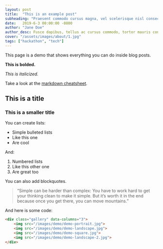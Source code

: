 ```yaml
---
layout: post
title:  "This is an example post"
subheading: "Praesent commodo cursus magna, vel scelerisque nisl consectetur et. Nullam quis risus eget urna mollis ornare vel eu leo."
date:   2019-6-3 00:00:00 -0800
author: "Jane Doe"
author_desc: Fusce dapibus, tellus ac cursus commodo, tortor mauris condimentum nibh, ut fermentum massa justo sit amet risus.
cover: "/assets/images/about/1.jpg"
tags: ["hackathon", "tech"]
---
```

This page is a demo that shows everything you can do inside blog posts.

**This is bolded.**

*This is italicized.*

Take a look at the [markdown cheatsheet](https://github.com/adam-p/markdown-here/wiki/Markdown-Cheatsheet).

## This is a title
### This is a smaller title

You can create lists:

* Simple bulleted lists
* Like this one
* Are cool

And:

1. Numbered lists
2. Like this other one
3. Are great too

You can also add blockquotes.

> “Simple can be harder than complex: You have to work hard to get your thinking clean to make it simple. But it’s worth it in the end because once you get there, you can move mountains.”

And here is some code:

```html
<div class="gallery" data-columns="3">
    <img src="/images/demo/demo-portrait.jpg">
    <img src="/images/demo/demo-landscape.jpg">
    <img src="/images/demo/demo-square.jpg">
    <img src="/images/demo/demo-landscape-2.jpg">
</div>
```